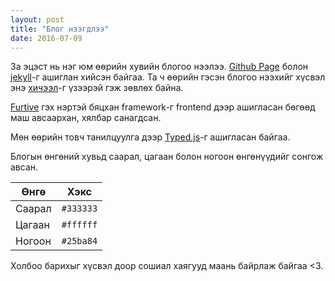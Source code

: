 ```yaml
---
layout: post
title: "Блог нээгдлээ"
date: 2016-07-09
---
```

За эцэст нь нэг юм өөрийн хувийн блогоо нээлээ. [Github Page](https://pages.github.com) болон [jekyll](http://jekyllrb.com)-г ашиглан хийсэн байгаа. Та ч өөрийн гэсэн блогоо нээхийг хүсвэл энэ [хичээл](http://jmcglone.com/guides/github-pages/)-г үзээрэй гэж зөвлөх байна.

[Furtive](http://furtive.co) гэх нэртэй бяцхан framework-г frontend дээр ашигласан бөгөөд маш авсаархан, хялбар санагдсан.

Мөн өөрийн товч танилцуулга дээр [Typed.js](http://typed.js.github.io)-г ашигласан байгаа.

Блогын өнгөний хувьд саарал, цагаан болон ногоон өнгөнүүдийг сонгож авсан.

| Өнгө | Хэкс |
|------|-----|
|Саарал|```#333333```|
|Цагаан|```#ffffff```|
|Ногоон|```#25ba84```|

Холбоо барихыг хүсвэл доор сошиал хаягууд маань байрлаж байгаа <3.